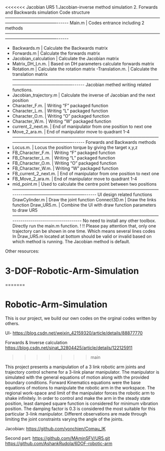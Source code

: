 <<<<<<< Jacobian
UR5 
1.Jacobian-inverse method simulation
2. Forwards and Backwards simulation
Code structure
————————————————————————————————————————————————------
Main.m 			   | Codes entrance including 2 methods
————————————————————————————————————————————————------
- Backwards.m             | Calculate the Backwards matrix
- Forwards.m                | Calculate the forwards matrix
- Jacobian_calculation  | Calculate the Jacobian matrix
- Matrix_DH_Ln.m.        | Based on DH parameters calculate forwards matrix
- Rotation.m                  | Calculate the rotation matrix
-Translation.m.              | Calculate the translation matrix
————————————————————————————————————————————————------
Jacobian methed writing related functions.
- Jacobian_trajectory.m  | Calculate the inverse of Jacobian and the next position
- Character_F.m.            | Writing “F” packaged function
- Character_L.m.            | Writing “L” packaged function
- Character_O.m.           | Writing “O” packaged function
- Character_W.m.           | Writing “W” packaged function
- current_2_next.m.        | End of manipulator  from one position to next one
- Move_2_ara.m.            | End of manipulator move to quadrant 1-4
————————————————————————————————————————————————------
Forwards and Backwards methods
- Locus.m.                        | Locus the position torque by giving the target x,y,z
- FB_Character_F.m.       | Writing “F” packaged function
- FB_Character_L.m.       | Writing “L” packaged function
- FB_Character_O.m.      | Writing “O” packaged function
- FB_Character_W.m.      | Writing “W” packaged function
- FB_current_2_next.m.   | End of manipulator  from one position to next one
- FB_Move_2_ara.m.       | End of manipulator move to quadrant 1-4
- mid_point.m                   | Used to calculate the centre point between two positions
——————————————————————————————————------——————————————------
UI design related functions
DrawCylinder.m               | Draw the joint function
Connect3D.m                  | Draw the links function
Draw_UR5.m.                 | Combine the UI with draw function parameters to draw UR5
——————————————————————————————————-----------------------------------
No need to install any other toolbox. Directly run the main.m function.
! !! Please pay attention that, only one trajectory can be shown in one time. Which means several lines codes In Draw_UR5.m located at bottom should be valid or invalid based on which method is running. The Jacobian method is default.


Other resources:
# 3-DOF-Robotic-Arm-Simulation
=======
# Robotic-Arm-Simulation

This is our project, we build our own codes on the orginal codes written by others.

UI- https://blog.csdn.net/weixin_42159320/article/details/88877770

Forwards & Inverse calculation https://blog.csdn.net/sinat_32804425/article/details/122125911

>>>>>>> main

This project presents a manipulation of a 3 link robotic arm joints and trajectory control scheme for a 3-link planar manipulator. The manipulator is simulated with the general equations of motion along with the provided boundary conditions. Forward Kinematics equations were the base equations of motions to manipulate the robotic arm in the workspace. The regional work-space and limit of the manipulator forces the robotic arm to shake infinitely. In order to control and make the arm in the steady state position, least damped square function is considered for minimum vibration position. The damping factor is 0.3 is considered the most suitable for this particular 3-link manipulator. Different observations are made through limiting the joint constraints varying the angle of the joints.


Jacobian:
https://github.com/yonchien/Comau_IK



Second part:
https://github.com/MAminSFV/UR5.git
https://github.com/AshankRudola/6DOF-robotic-arm

